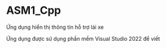 # ASM1_Cpp
Ứng dụng hiển thị thông tin hỗ trợ lái xe

Ứng dụng được sử dụng phần mềm Visual Studio 2022 để viết
